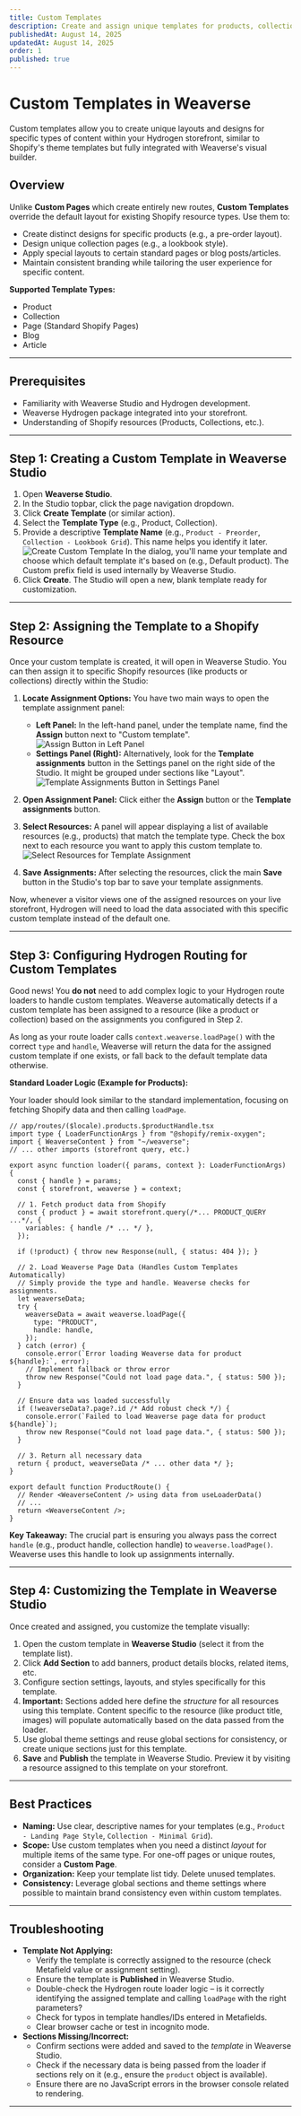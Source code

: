```yaml
---
title: Custom Templates
description: Create and assign unique templates for products, collections, pages, and blogs in your Hydrogen storefront using Weaverse.
publishedAt: August 14, 2025
updatedAt: August 14, 2025
order: 1
published: true
---
```


# Custom Templates in Weaverse

Custom templates allow you to create unique layouts and designs for specific types of content within your Hydrogen storefront, similar to Shopify's theme templates but fully integrated with Weaverse's visual builder.

## Overview

Unlike **Custom Pages** which create entirely new routes, **Custom Templates** override the default layout for existing Shopify resource types. Use them to:

- Create distinct designs for specific products (e.g., a pre-order layout).
- Design unique collection pages (e.g., a lookbook style).
- Apply special layouts to certain standard pages or blog posts/articles.
- Maintain consistent branding while tailoring the user experience for specific content.

**Supported Template Types:**
- Product
- Collection
- Page (Standard Shopify Pages)
- Blog
- Article

---

## Prerequisites

- Familiarity with Weaverse Studio and Hydrogen development.
- Weaverse Hydrogen package integrated into your storefront.
- Understanding of Shopify resources (Products, Collections, etc.).

---

## Step 1: Creating a Custom Template in Weaverse Studio

1.  Open **Weaverse Studio**.
2.  In the Studio topbar, click the page navigation dropdown.
3.  Click **Create Template** (or similar action).
4.  Select the **Template Type** (e.g., Product, Collection).
5.  Provide a descriptive **Template Name** (e.g., `Product - Preorder`, `Collection - Lookbook Grid`). This name helps you identify it later.
    ![Create Custom Template](https://cdn.shopify.com/s/files/1/0838/0052/3057/files/create_custom_template.webp?v=1745484169)
    In the dialog, you'll name your template and choose which default template it's based on (e.g., Default product). The Custom prefix field is used internally by Weaverse Studio.
6.  Click **Create**. The Studio will open a new, blank template ready for customization.

---

## Step 2: Assigning the Template to a Shopify Resource

Once your custom template is created, it will open in Weaverse Studio. You can then assign it to specific Shopify resources (like products or collections) directly within the Studio:

1.  **Locate Assignment Options:** You have two main ways to open the template assignment panel:
    *   **Left Panel:** In the left-hand panel, under the template name, find the **Assign** button next to "Custom template".
        ![Assign Button in Left Panel](https://cdn.shopify.com/s/files/1/0838/0052/3057/files/assign_template_left_panel.webp?v=1745484491) 
    *   **Settings Panel (Right):** Alternatively, look for the **Template assignments** button in the Settings panel on the right side of the Studio. It might be grouped under sections like "Layout".
        ![Template Assignments Button in Settings Panel](https://cdn.shopify.com/s/files/1/0838/0052/3057/files/template_assignments_button_inspector.webp?v=1745484491)

2.  **Open Assignment Panel:** Click either the **Assign** button or the **Template assignments** button.

3.  **Select Resources:** A panel will appear displaying a list of available resources (e.g., products) that match the template type. Check the box next to each resource you want to apply this custom template to.
    ![Select Resources for Template Assignment](https://cdn.shopify.com/s/files/1/0838/0052/3057/files/template_assignment_resource_list.webp?v=1745484491)

4.  **Save Assignments:** After selecting the resources, click the main **Save** button in the Studio's top bar to save your template assignments.

Now, whenever a visitor views one of the assigned resources on your live storefront, Hydrogen will need to load the data associated with this specific custom template instead of the default one.

---

## Step 3: Configuring Hydrogen Routing for Custom Templates

Good news! You **do not** need to add complex logic to your Hydrogen route loaders to handle custom templates. Weaverse automatically detects if a custom template has been assigned to a resource (like a product or collection) based on the assignments you configured in Step 2.

As long as your route loader calls `context.weaverse.loadPage()` with the correct `type` and `handle`, Weaverse will return the data for the assigned custom template if one exists, or fall back to the default template data otherwise.

**Standard Loader Logic (Example for Products):**

Your loader should look similar to the standard implementation, focusing on fetching Shopify data and then calling `loadPage`.

```tsx
// app/routes/($locale).products.$productHandle.tsx
import type { LoaderFunctionArgs } from "@shopify/remix-oxygen";
import { WeaverseContent } from "~/weaverse";
// ... other imports (storefront query, etc.)

export async function loader({ params, context }: LoaderFunctionArgs) {
  const { handle } = params;
  const { storefront, weaverse } = context;

  // 1. Fetch product data from Shopify
  const { product } = await storefront.query(/*... PRODUCT_QUERY ...*/, {
    variables: { handle /* ... */ },
  });

  if (!product) { throw new Response(null, { status: 404 }); }

  // 2. Load Weaverse Page Data (Handles Custom Templates Automatically)
  // Simply provide the type and handle. Weaverse checks for assignments.
  let weaverseData;
  try {
    weaverseData = await weaverse.loadPage({
      type: "PRODUCT",
      handle: handle,
    });
  } catch (error) {
    console.error(`Error loading Weaverse data for product ${handle}:`, error);
    // Implement fallback or throw error
    throw new Response("Could not load page data.", { status: 500 });
  }

  // Ensure data was loaded successfully
  if (!weaverseData?.page?.id /* Add robust check */) {
    console.error(`Failed to load Weaverse page data for product ${handle}`);
    throw new Response("Could not load page data.", { status: 500 });
  }

  // 3. Return all necessary data
  return { product, weaverseData /* ... other data */ };
}

export default function ProductRoute() {
  // Render <WeaverseContent /> using data from useLoaderData()
  // ...
  return <WeaverseContent />;
}
```

**Key Takeaway:** The crucial part is ensuring you always pass the correct `handle` (e.g., product handle, collection handle) to `weaverse.loadPage()`. Weaverse uses this handle to look up assignments internally.

---

## Step 4: Customizing the Template in Weaverse Studio

Once created and assigned, you customize the template visually:

1.  Open the custom template in **Weaverse Studio** (select it from the template list).
2.  Click **Add Section** to add banners, product details blocks, related items, etc.
3.  Configure section settings, layouts, and styles specifically for this template.
4.  **Important:** Sections added here define the *structure* for all resources using this template. Content specific to the resource (like product title, images) will populate automatically based on the data passed from the loader.
5.  Use global theme settings and reuse global sections for consistency, or create unique sections just for this template.
6.  **Save** and **Publish** the template in Weaverse Studio. Preview it by visiting a resource assigned to this template on your storefront.

---

## Best Practices

- **Naming:** Use clear, descriptive names for your templates (e.g., `Product - Landing Page Style`, `Collection - Minimal Grid`).
- **Scope:** Use custom templates when you need a distinct *layout* for multiple items of the same type. For one-off pages or unique routes, consider a **Custom Page**.
- **Organization:** Keep your template list tidy. Delete unused templates.
- **Consistency:** Leverage global sections and theme settings where possible to maintain brand consistency even within custom templates.

---

## Troubleshooting

- **Template Not Applying:**
    - Verify the template is correctly assigned to the resource (check Metafield value or assignment setting).
    - Ensure the template is **Published** in Weaverse Studio.
    - Double-check the Hydrogen route loader logic – is it correctly identifying the assigned template and calling `loadPage` with the right parameters?
    - Check for typos in template handles/IDs entered in Metafields.
    - Clear browser cache or test in incognito mode.
- **Sections Missing/Incorrect:**
    - Confirm sections were added and saved to the *template* in Weaverse Studio.
    - Check if the necessary data is being passed from the loader if sections rely on it (e.g., ensure the `product` object is available).
    - Ensure there are no JavaScript errors in the browser console related to rendering.

---
